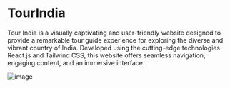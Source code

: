 # TourIndia
Tour India is a visually captivating and user-friendly website designed to provide a remarkable tour guide experience for exploring the diverse and vibrant country of India. Developed using the cutting-edge technologies React.js and Tailwind CSS, this website offers seamless navigation, engaging content, and an immersive interface. 

![image](https://github.com/ParthSankpal/TourIndia/assets/114609530/1f0c2ca1-70fe-4411-8fed-050ea68e85dc)
